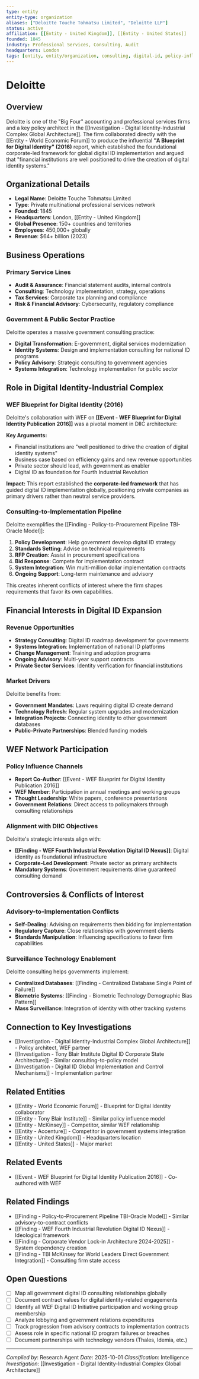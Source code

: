 ```yaml
---
type: entity
entity-type: organization
aliases: ["Deloitte Touche Tohmatsu Limited", "Deloitte LLP"]
status: active
affiliation: [[Entity - United Kingdom]], [[Entity - United States]]
founded: 1845
industry: Professional Services, Consulting, Audit
headquarters: London
tags: [entity, entity/organization, consulting, digital-id, policy-influence, WEF-partner]
---
```


# Deloitte

## Overview
Deloitte is one of the "Big Four" accounting and professional services firms and a key policy architect in the [[Investigation - Digital Identity-Industrial Complex Global Architecture]]. The firm collaborated directly with the [[Entity - World Economic Forum]] to produce the influential **"A Blueprint for Digital Identity" (2016)** report, which established the foundational corporate-led framework for global digital ID implementation and argued that "financial institutions are well positioned to drive the creation of digital identity systems."

## Organizational Details
- **Legal Name**: Deloitte Touche Tohmatsu Limited
- **Type**: Private multinational professional services network
- **Founded**: 1845
- **Headquarters**: London, [[Entity - United Kingdom]]
- **Global Presence**: 150+ countries and territories
- **Employees**: 450,000+ globally
- **Revenue**: $64+ billion (2023)

## Business Operations

### Primary Service Lines
- **Audit & Assurance**: Financial statement audits, internal controls
- **Consulting**: Technology implementation, strategy, operations
- **Tax Services**: Corporate tax planning and compliance
- **Risk & Financial Advisory**: Cybersecurity, regulatory compliance

### Government & Public Sector Practice
Deloitte operates a massive government consulting practice:
- **Digital Transformation**: E-government, digital services modernization
- **Identity Systems**: Design and implementation consulting for national ID programs
- **Policy Advisory**: Strategic consulting to government agencies
- **Systems Integration**: Technology implementation for public sector

## Role in Digital Identity-Industrial Complex

### WEF Blueprint for Digital Identity (2016)
Deloitte's collaboration with WEF on **[[Event - WEF Blueprint for Digital Identity Publication 2016]]** was a pivotal moment in DIIC architecture:

**Key Arguments:**
- Financial institutions are "well positioned to drive the creation of digital identity systems"
- Business case based on efficiency gains and new revenue opportunities
- Private sector should lead, with government as enabler
- Digital ID as foundation for Fourth Industrial Revolution

**Impact:**
This report established the **corporate-led framework** that has guided digital ID implementation globally, positioning private companies as primary drivers rather than neutral service providers.

### Consulting-to-Implementation Pipeline
Deloitte exemplifies the [[Finding - Policy-to-Procurement Pipeline TBI-Oracle Model]]:

1. **Policy Development**: Help government develop digital ID strategy
2. **Standards Setting**: Advise on technical requirements
3. **RFP Creation**: Assist in procurement specifications
4. **Bid Response**: Compete for implementation contract
5. **System Integration**: Win multi-million dollar implementation contracts
6. **Ongoing Support**: Long-term maintenance and advisory

This creates inherent conflicts of interest where the firm shapes requirements that favor its own capabilities.

## Financial Interests in Digital ID Expansion

### Revenue Opportunities
- **Strategy Consulting**: Digital ID roadmap development for governments
- **Systems Integration**: Implementation of national ID platforms
- **Change Management**: Training and adoption programs
- **Ongoing Advisory**: Multi-year support contracts
- **Private Sector Services**: Identity verification for financial institutions

### Market Drivers
Deloitte benefits from:
- **Government Mandates**: Laws requiring digital ID create demand
- **Technology Refresh**: Regular system upgrades and modernization
- **Integration Projects**: Connecting identity to other government databases
- **Public-Private Partnerships**: Blended funding models

## WEF Network Participation

### Policy Influence Channels
- **Report Co-Author**: [[Event - WEF Blueprint for Digital Identity Publication 2016]]
- **WEF Member**: Participation in annual meetings and working groups
- **Thought Leadership**: White papers, conference presentations
- **Government Relations**: Direct access to policymakers through consulting relationships

### Alignment with DIIC Objectives
Deloitte's strategic interests align with:
- **[[Finding - WEF Fourth Industrial Revolution Digital ID Nexus]]**: Digital identity as foundational infrastructure
- **Corporate-Led Development**: Private sector as primary architects
- **Mandatory Systems**: Government requirements drive guaranteed consulting demand

## Controversies & Conflicts of Interest

### Advisory-to-Implementation Conflicts
- **Self-Dealing**: Advising on requirements then bidding for implementation
- **Regulatory Capture**: Close relationships with government clients
- **Standards Manipulation**: Influencing specifications to favor firm capabilities

### Surveillance Technology Enablement
Deloitte consulting helps governments implement:
- **Centralized Databases**: [[Finding - Centralized Database Single Point of Failure]]
- **Biometric Systems**: [[Finding - Biometric Technology Demographic Bias Pattern]]
- **Mass Surveillance**: Integration of identity with other tracking systems

## Connection to Key Investigations
- [[Investigation - Digital Identity-Industrial Complex Global Architecture]] - Policy architect, WEF partner
- [[Investigation - Tony Blair Institute Digital ID Corporate State Architecture]] - Similar consulting-to-policy model
- [[Investigation - Digital ID Global Implementation and Control Mechanisms]] - Implementation partner

## Related Entities
- [[Entity - World Economic Forum]] - Blueprint for Digital Identity collaborator
- [[Entity - Tony Blair Institute]] - Similar policy influence model
- [[Entity - McKinsey]] - Competitor, similar WEF relationship
- [[Entity - Accenture]] - Competitor in government systems integration
- [[Entity - United Kingdom]] - Headquarters location
- [[Entity - United States]] - Major market

## Related Events
- [[Event - WEF Blueprint for Digital Identity Publication 2016]] - Co-authored with WEF

## Related Findings
- [[Finding - Policy-to-Procurement Pipeline TBI-Oracle Model]] - Similar advisory-to-contract conflicts
- [[Finding - WEF Fourth Industrial Revolution Digital ID Nexus]] - Ideological framework
- [[Finding - Corporate Vendor Lock-in Architecture 2024-2025]] - System dependency creation
- [[Finding - TBI McKinsey for World Leaders Direct Government Integration]] - Consulting firm state access

## Open Questions
- [ ] Map all government digital ID consulting relationships globally
- [ ] Document contract values for digital identity-related engagements
- [ ] Identify all WEF Digital ID Initiative participation and working group membership
- [ ] Analyze lobbying and government relations expenditures
- [ ] Track progression from advisory contracts to implementation contracts
- [ ] Assess role in specific national ID program failures or breaches
- [ ] Document partnerships with technology vendors (Thales, Idemia, etc.)

---
*Compiled by*: Research Agent
*Date*: 2025-10-01
*Classification*: Intelligence
*Investigation*: [[Investigation - Digital Identity-Industrial Complex Global Architecture]]
